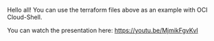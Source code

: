 Hello all! You can use the terraform files above as an example with OCI Cloud-Shell. 

You can watch the presentation here: https://youtu.be/MjmikFgvKvI
